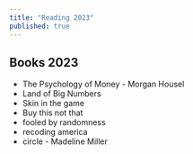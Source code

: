 ```yaml
---
title: "Reading 2023"
published: true
---
```


## Books 2023
* The Psychology of Money - Morgan Housel
* Land of Big Numbers 
* Skin in the game 
* Buy this not that
* fooled by randomness
* recoding america
* circle - Madeline Miller